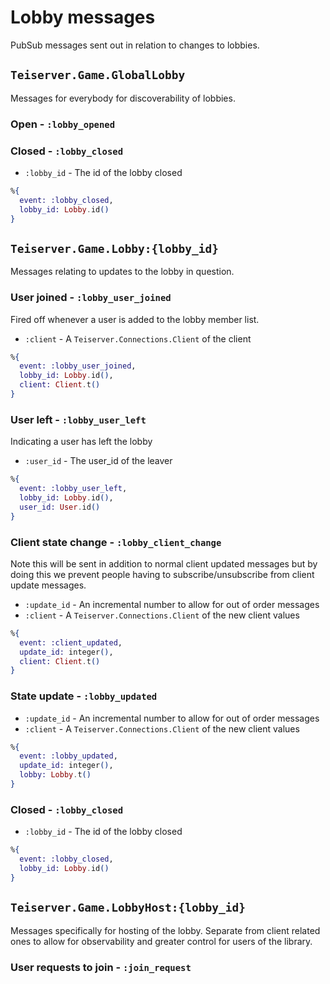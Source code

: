 # Lobby messages
PubSub messages sent out in relation to changes to lobbies.

## `Teiserver.Game.GlobalLobby`
Messages for everybody for discoverability of lobbies.

### Open - `:lobby_opened`

### Closed - `:lobby_closed`
- `:lobby_id` - The id of the lobby closed

```elixir
%{
  event: :lobby_closed,
  lobby_id: Lobby.id()
}
```

## `Teiserver.Game.Lobby:{lobby_id}`
Messages relating to updates to the lobby in question.

### User joined - `:lobby_user_joined`
Fired off whenever a user is added to the lobby member list.

- `:client` - A `Teiserver.Connections.Client` of the client

```elixir
%{
  event: :lobby_user_joined,
  lobby_id: Lobby.id(),
  client: Client.t()
}
```

### User left - `:lobby_user_left`
Indicating a user has left the lobby

- `:user_id` - The user_id of the leaver

```elixir
%{
  event: :lobby_user_left,
  lobby_id: Lobby.id(),
  user_id: User.id()
}
```


### Client state change - `:lobby_client_change`
Note this will be sent in addition to normal client updated messages but by doing this we prevent people having to subscribe/unsubscribe from client update messages.

- `:update_id` - An incremental number to allow for out of order messages
- `:client` - A `Teiserver.Connections.Client` of the new client values

```elixir
%{
  event: :client_updated,
  update_id: integer(),
  client: Client.t()
}
```

### State update - `:lobby_updated`

- `:update_id` - An incremental number to allow for out of order messages
- `:client` - A `Teiserver.Connections.Client` of the new client values

```elixir
%{
  event: :lobby_updated,
  update_id: integer(),
  lobby: Lobby.t()
}
```

### Closed - `:lobby_closed`
- `:lobby_id` - The id of the lobby closed

```elixir
%{
  event: :lobby_closed,
  lobby_id: Lobby.id()
}
```

## `Teiserver.Game.LobbyHost:{lobby_id}`
Messages specifically for hosting of the lobby. Separate from client related ones to allow for observability and greater control for users of the library.

### User requests to join - `:join_request`

